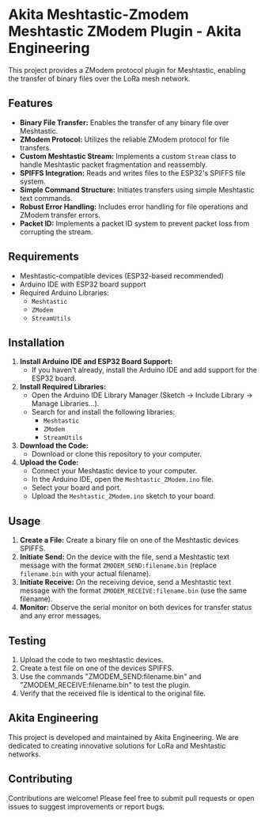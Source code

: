 # Akita Meshtastic-Zmodem Meshtastic ZModem Plugin - Akita Engineering

This project provides a ZModem protocol plugin for Meshtastic, enabling the transfer of binary files over the LoRa mesh network.

## Features

* **Binary File Transfer:** Enables the transfer of any binary file over Meshtastic.
* **ZModem Protocol:** Utilizes the reliable ZModem protocol for file transfers.
* **Custom Meshtastic Stream:** Implements a custom `Stream` class to handle Meshtastic packet fragmentation and reassembly.
* **SPIFFS Integration:** Reads and writes files to the ESP32's SPIFFS file system.
* **Simple Command Structure:** Initiates transfers using simple Meshtastic text commands.
* **Robust Error Handling:** Includes error handling for file operations and ZModem transfer errors.
* **Packet ID:** Implements a packet ID system to prevent packet loss from corrupting the stream.

## Requirements

* Meshtastic-compatible devices (ESP32-based recommended)
* Arduino IDE with ESP32 board support
* Required Arduino Libraries:
    * `Meshtastic`
    * `ZModem`
    * `StreamUtils`

## Installation

1.  **Install Arduino IDE and ESP32 Board Support:**
    * If you haven't already, install the Arduino IDE and add support for the ESP32 board.
2.  **Install Required Libraries:**
    * Open the Arduino IDE Library Manager (Sketch -> Include Library -> Manage Libraries...).
    * Search for and install the following libraries:
        * `Meshtastic`
        * `ZModem`
        * `StreamUtils`
3.  **Download the Code:**
    * Download or clone this repository to your computer.
4.  **Upload the Code:**
    * Connect your Meshtastic device to your computer.
    * In the Arduino IDE, open the `Meshtastic_ZModem.ino` file.
    * Select your board and port.
    * Upload the `Meshtastic_ZModem.ino` sketch to your board.

## Usage

1.  **Create a File:** Create a binary file on one of the Meshtastic devices SPIFFS.
2.  **Initiate Send:** On the device with the file, send a Meshtastic text message with the format `ZMODEM_SEND:filename.bin` (replace `filename.bin` with your actual filename).
3.  **Initiate Receive:** On the receiving device, send a Meshtastic text message with the format `ZMODEM_RECEIVE:filename.bin` (use the same filename).
4.  **Monitor:** Observe the serial monitor on both devices for transfer status and any error messages.

## Testing

1.  Upload the code to two meshtastic devices.
2.  Create a test file on one of the devices SPIFFS.
3.  Use the commands "ZMODEM\_SEND:filename.bin" and "ZMODEM\_RECEIVE:filename.bin" to test the plugin.
4.  Verify that the received file is identical to the original file.

## Akita Engineering

This project is developed and maintained by Akita Engineering. We are dedicated to creating innovative solutions for LoRa and Meshtastic networks.

## Contributing

Contributions are welcome! Please feel free to submit pull requests or open issues to suggest improvements or report bugs.



